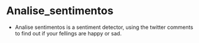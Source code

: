 # Analise_sentimentos
- Analise sentimentos is a sentiment detector, using the twitter comments to find out if your fellings are happy or sad.
